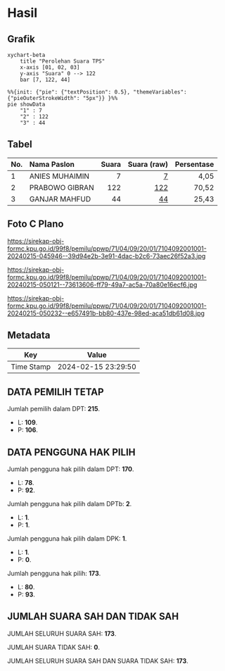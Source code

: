 # Hasil

## Grafik

```mermaid
xychart-beta
    title "Perolehan Suara TPS"
    x-axis [01, 02, 03]
    y-axis "Suara" 0 --> 122
    bar [7, 122, 44]
```

```mermaid
%%{init: {"pie": {"textPosition": 0.5}, "themeVariables": {"pieOuterStrokeWidth": "5px"}} }%%
pie showData
    "1" : 7
    "2" : 122
    "3" : 44
```

## Tabel

| No. | Nama Paslon    | Suara | Suara (raw) | Persentase |
|:--- |:-------------- | -----:| -----------:| ----------:|
| 1   | ANIES MUHAIMIN | 7     | [7][p-1]    | 4,05       |
| 2   | PRABOWO GIBRAN | 122   | [122][p-2]  | 70,52      |
| 3   | GANJAR MAHFUD  | 44    | [44][p-3]   | 25,43      |


[p-1]: https://github.com/gigit-pemilu/pemilu-2024-71-sulawesi-utara/blob/main/pilpres/hitung-suara/sub/71-sulawesi-utara/sub/04-kepulauan-talaud/sub/09-damau/sub/2001-peret/sub/001-tps/sub/paslon-1.txt
[p-2]: https://github.com/gigit-pemilu/pemilu-2024-71-sulawesi-utara/blob/main/pilpres/hitung-suara/sub/71-sulawesi-utara/sub/04-kepulauan-talaud/sub/09-damau/sub/2001-peret/sub/001-tps/sub/paslon-2.txt
[p-3]: https://github.com/gigit-pemilu/pemilu-2024-71-sulawesi-utara/blob/main/pilpres/hitung-suara/sub/71-sulawesi-utara/sub/04-kepulauan-talaud/sub/09-damau/sub/2001-peret/sub/001-tps/sub/paslon-3.txt

## Foto C Plano

https://sirekap-obj-formc.kpu.go.id/99f8/pemilu/ppwp/71/04/09/20/01/7104092001001-20240215-045946--39d94e2b-3e91-4dac-b2c6-73aec26f52a3.jpg

https://sirekap-obj-formc.kpu.go.id/99f8/pemilu/ppwp/71/04/09/20/01/7104092001001-20240215-050121--73613606-ff79-49a7-ac5a-70a80e16ecf6.jpg

https://sirekap-obj-formc.kpu.go.id/99f8/pemilu/ppwp/71/04/09/20/01/7104092001001-20240215-050232--e657491b-bb80-437e-98ed-aca51db61d08.jpg


## Metadata

| Key        | Value               |
| ---------- | ------------------- |
| Time Stamp | 2024-02-15 23:29:50 |


## DATA PEMILIH TETAP

Jumlah pemilih dalam DPT: **215**.
 * L: **109**.
 * P: **106**.

## DATA PENGGUNA HAK PILIH

Jumlah pengguna hak pilih dalam DPT: **170**.
 * L: **78**.
 * P: **92**.

Jumlah pengguna hak pilih dalam DPTb: **2**.
 * L: **1**.
 * P: **1**.

Jumlah pengguna hak pilih dalam DPK: **1**.
 * L: **1**.
 * P: **0**.

Jumlah pengguna hak pilih: **173**.
 * L: **80**.
 * P: **93**.

## JUMLAH SUARA SAH DAN TIDAK SAH

JUMLAH SELURUH SUARA SAH: **173**.

JUMLAH SUARA TIDAK SAH: **0**.

JUMLAH SELURUH SUARA SAH DAN SUARA TIDAK SAH: **173**.



